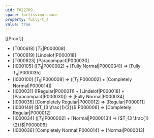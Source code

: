 ```yaml
---
uid: T022709
space: fortissimo-space
property: fully-t_4
value: true
---
```

[[Proof]]

* [T000618] [$T_5$|P000008]
* [T000619] [Lindelof|P000018]
* [T000623] [Paracompact|P000030]
* [I000105] ([$T_1$|P000002] + [Fully Normal|P000034]) => [Fully $T_4$|P000035]
* [I000100] [$T_5$|P000008] => ([$T_1$|P000002] + [Completely Normal|P000014])
* [I000031] ([Regular|P000011] + [Lindelof|P000018] + [Paracompact|P000030]) => [Fully Normal|P000034]
* [I000035] [Completely Regular|P000012] => [Regular|P000011]
* [I000149] [$T_{3 \frac{1}{2}}$|P000006] => [Completely Regular|P000012]
* [I000034] ([$T_1$|P000002] + [Normal|P000013]) => [$T_{3 \frac{1}{2}}$|P000006]
* [I000036] [Completely Normal|P000014] => [Normal|P000013]

